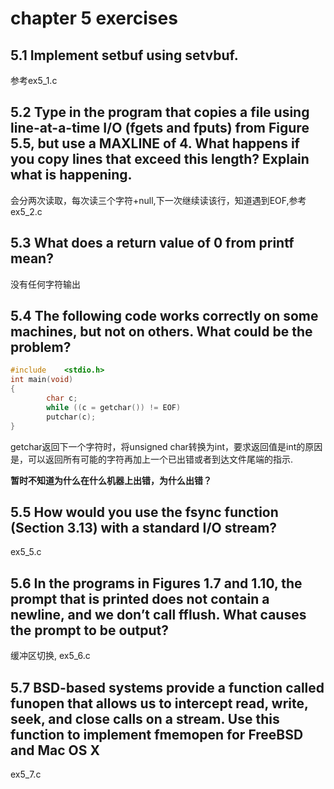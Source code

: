 # chapter 5 exercises  

## 5.1 Implement setbuf using setvbuf.    

参考ex5_1.c  

## 5.2 Type in the program that copies a file using line-at-a-time I/O (fgets and fputs) from Figure 5.5, but use a MAXLINE of 4. What happens if you copy lines that exceed this length? Explain what is happening. 

会分两次读取，每次读三个字符+null,下一次继续读该行，知道遇到EOF,参考ex5_2.c    

## 5.3 What does a return value of 0 from printf mean?  

没有任何字符输出  

## 5.4 The following code works correctly on some machines, but not on others. What could be the problem?  
```C++
#include    <stdio.h>
int main(void)
{
        char c;
        while ((c = getchar()) != EOF)
        putchar(c);
}
```
getchar返回下一个字符时，将unsigned char转换为int，要求返回值是int的原因是，可以返回所有可能的字符再加上一个已出错或者到达文件尾端的指示.

**暂时不知道为什么在什么机器上出错，为什么出错？**

## 5.5 How would you use the fsync function (Section 3.13) with a standard I/O stream?  

ex5_5.c  

## 5.6 In the programs in Figures 1.7 and 1.10, the prompt that is printed does not contain a newline, and we don’t call fflush. What causes the prompt to be output?  

缓冲区切换, ex5_6.c  

## 5.7 BSD-based systems provide a function called funopen that allows us to intercept read, write, seek, and close calls on a stream. Use this function to implement fmemopen for FreeBSD and Mac OS X  

ex5_7.c